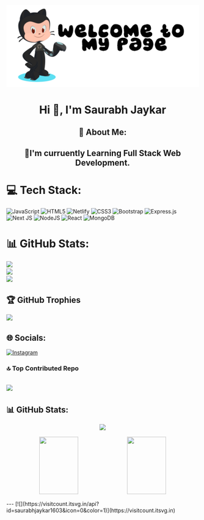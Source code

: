 <img src="octocat.png">
<h1 align="center">Hi 👋, I'm Saurabh Jaykar</h1>
<h2 align="center"> 💫 About Me:<h2>
<p align="center">🌱I'm curruently Learning Full Stack Web Development.</p>

# 💻 Tech Stack:
![JavaScript](https://img.shields.io/badge/javascript-%23323330.svg?style=for-the-badge&logo=javascript&logoColor=%23F7DF1E) ![HTML5](https://img.shields.io/badge/html5-%23E34F26.svg?style=for-the-badge&logo=html5&logoColor=white) ![Netlify](https://img.shields.io/badge/netlify-%23000000.svg?style=for-the-badge&logo=netlify&logoColor=#00C7B7) ![CSS3](https://img.shields.io/badge/css3-%231572B6.svg?style=for-the-badge&logo=css3&logoColor=white) ![Bootstrap](https://img.shields.io/badge/bootstrap-%23563D7C.svg?style=for-the-badge&logo=bootstrap&logoColor=white) ![Express.js](https://img.shields.io/badge/express.js-%23404d59.svg?style=for-the-badge&logo=express&logoColor=%2361DAFB) ![Next JS](https://img.shields.io/badge/Next-black?style=for-the-badge&logo=next.js&logoColor=white) ![NodeJS](https://img.shields.io/badge/node.js-6DA55F?style=for-the-badge&logo=node.js&logoColor=white) ![React](https://img.shields.io/badge/react-%2320232a.svg?style=for-the-badge&logo=react&logoColor=%2361DAFB) ![MongoDB](https://img.shields.io/badge/MongoDB-%234ea94b.svg?style=for-the-badge&logo=mongodb&logoColor=white) <br>
# 📊 GitHub Stats:
![](https://github-readme-stats.vercel.app/api?username=saurabhjaykar1603&theme=default&hide_border=false&include_all_commits=true&count_private=false)<br/>
![](https://github-readme-streak-stats.herokuapp.com/?user=saurabhjaykar1603&theme=default&hide_border=false)<br/>
![](https://github-readme-stats.vercel.app/api/top-langs/?username=saurabhjaykar1603&theme=default&hide_border=false&include_all_commits=true&count_private=false&layout=compact) <br>

## 🏆 GitHub Trophies
![](https://github-profile-trophy.vercel.app/?username=saurabhjaykar1603&theme=juicyfresh&no-frame=false&no-bg=false&margin-w=4)<br>

## 🌐 Socials:
[![Instagram](https://img.shields.io/badge/Instagram-%23E4405F.svg?logo=Instagram&logoColor=white)](https://instagram.com/https://www.instagram.com/saurabh.sj2.o/) <br>

### 🔝 Top Contributed Repo
![](https://github-contributor-stats.vercel.app/api?username=saurabhjaykar1603&limit=5&theme=oldie&combine_all_yearly_contributions=true)<br>
----
  ## 📊 GitHub Stats: 
 <p align="center">
    <img src="https://github-readme-streak-stats.herokuapp.com/?user=saurabhjaykar1603" />
</p>
<p align="center">
<img height="150rem" src="https://github-readme-stats.vercel.app/api?username=saurabhjaykar1603 &show_icons=true&&count_private=true&include_all_commits=true" width="45%"/>

<img height="150rem" src="https://github-readme-stats.vercel.app/api/top-langs/?username=saurabhjaykar1603 &layout=compact&hide=Jupyter%20NoteBook" width="45%" />
</p>
---
[![](https://visitcount.itsvg.in/api?id=saurabhjaykar1603&icon=0&color=1)](https://visitcount.itsvg.in)<br>

<!-- Proudly created with GPRM ( https://gprm.itsvg.in ) -->
